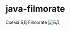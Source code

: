 # java-filmorate

Схема БД Filmorate
![БД](https://user-images.githubusercontent.com/110325389/234234380-9609d439-2fb5-4d7b-b417-a1f70a517ee4.PNG)

